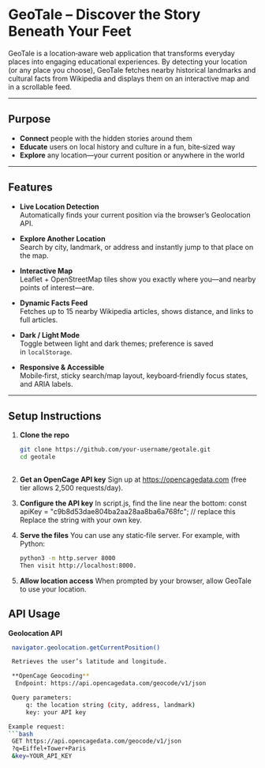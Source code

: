 # GeoTale – Discover the Story Beneath Your Feet

GeoTale is a location‑aware web application that transforms everyday places into engaging educational experiences. By detecting your location (or any place you choose), GeoTale fetches nearby historical landmarks and cultural facts from Wikipedia and displays them on an interactive map and in a scrollable feed.

---

##  Purpose

- **Connect** people with the hidden stories around them  
- **Educate** users on local history and culture in a fun, bite‑sized way  
- **Explore** any location—your current position or anywhere in the world  

---

##  Features

- **Live Location Detection**  
  Automatically finds your current position via the browser’s Geolocation API.

- **Explore Another Location**  
  Search by city, landmark, or address and instantly jump to that place on the map.

- **Interactive Map**  
  Leaflet + OpenStreetMap tiles show you exactly where you—and nearby points of interest—are.

- **Dynamic Facts Feed**  
  Fetches up to 15 nearby Wikipedia articles, shows distance, and links to full articles.

- **Dark / Light Mode**  
  Toggle between light and dark themes; preference is saved in `localStorage`.

- **Responsive & Accessible**  
  Mobile‑first, sticky search/map layout, keyboard‑friendly focus states, and ARIA labels.

---

##  Setup Instructions

1. **Clone the repo**  
   ```bash
   git clone https://github.com/your‑username/geotale.git
   cd geotale
  
2. **Get an OpenCage API key**
 Sign up at https://opencagedata.com (free tier allows 2,500 requests/day).

3. **Configure the API key**
 In script.js, find the line near the bottom:
   const apiKey = "c9b8d53dae804ba2aa28aa8ba6a768fc"; // replace this
   Replace the string with your own key.

4. **Serve the files**
   You can use any static‑file server. For example, with Python:
   ```bash
   python3 -m http.server 8000
   Then visit http://localhost:8000.

5. **Allow location access**
   When prompted by your browser, allow GeoTale to use your location.

##    API Usage
   **Geolocation API**
   ```bash
    navigator.geolocation.getCurrentPosition()

    Retrieves the user’s latitude and longitude.

    **OpenCage Geocoding**
     Endpoint: https://api.opencagedata.com/geocode/v1/json

    Query parameters:
        q: the location string (city, address, landmark)
        key: your API key

Example request:
```bash
    GET https://api.opencagedata.com/geocode/v1/json
    ?q=Eiffel+Tower+Paris
    &key=YOUR_API_KEY

